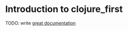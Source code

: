 # Introduction to clojure_first

TODO: write [great documentation](http://jacobian.org/writing/great-documentation/what-to-write/)
